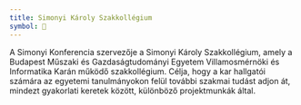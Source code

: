 ```yaml
---
title: Simonyi Károly Szakkollégium
symbol: 📙
---
```


A Simonyi Konferencia szervezője a Simonyi Károly Szakkollégium, amely a Budapest Műszaki és Gazdaságtudományi Egyetem Villamosmérnöki és Informatika Karán működő szakkollégium. Célja, hogy a kar hallgatói számára az egyetemi tanulmányokon felül további szakmai tudást adjon át, mindezt gyakorlati keretek között, különböző projektmunkák által.
